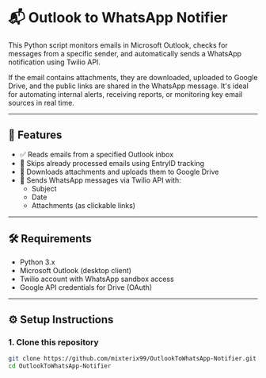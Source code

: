 # 📬 Outlook to WhatsApp Notifier

This Python script monitors emails in Microsoft Outlook, checks for messages from a specific sender, and automatically sends a WhatsApp notification using Twilio API.

If the email contains attachments, they are downloaded, uploaded to Google Drive, and the public links are shared in the WhatsApp message. It's ideal for automating internal alerts, receiving reports, or monitoring key email sources in real time.

---

## 🚀 Features

- ✅ Reads emails from a specified Outlook inbox
- 🔁 Skips already processed emails using EntryID tracking
- 📎 Downloads attachments and uploads them to Google Drive
- 📱 Sends WhatsApp messages via Twilio API with:
  - Subject
  - Date
  - Attachments (as clickable links)

---

## 🛠 Requirements

- Python 3.x
- Microsoft Outlook (desktop client)
- Twilio account with WhatsApp sandbox access
- Google API credentials for Drive (OAuth)

---

## ⚙️ Setup Instructions

### 1. Clone this repository

```bash
git clone https://github.com/mixterix99/OutlookToWhatsApp-Notifier.git
cd OutlookToWhatsApp-Notifier
